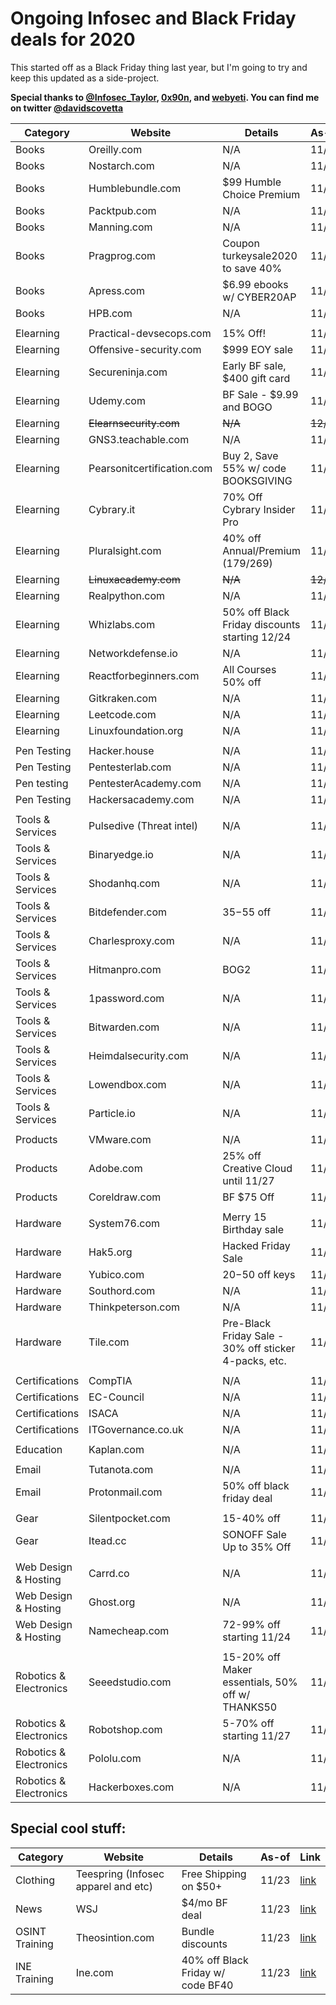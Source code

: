 # Ongoing Infosec and Black Friday deals for 2020
This started off as a Black Friday thing last year, but I'm going to try and keep this updated as a side-project.

**Special thanks to [@Infosec_Taylor](https://twitter.com/Infosec_Taylor/), [0x90n](https://github.com/0x90n/InfoSec-Black-Friday/blob/master/README.md), and [webyeti](https://www.webyeti.ninja/blog/hackerblkfri). You can find me on twitter [@davidscovetta](https://twitter.com/davidscovetta)**

| Category | Website | Details | As-of | Link |
| -------- | ------- | ------- | ----- | ---- |
| Books | Oreilly.com | N/A | 11/23 | N/A |
| Books | Nostarch.com | N/A | 11/23 | N/A |
| Books | Humblebundle.com | $99 Humble Choice Premium | 11/23 | [link](https://www.humblebundle.com) |
| Books | Packtpub.com | N/A | 11/23 | N/A |
| Books | Manning.com | N/A | 11/23 | N/A |
| Books | Pragprog.com | Coupon turkeysale2020 to save 40% | 11/23 | [link](http://media.pragprog.com/newsletters/2020-11-20.html) |
| Books | Apress.com | $6.99 ebooks w/ CYBER20AP | 11/23 | [link](https://www.apress.com/us/shop/cybermonday-sale?token=cyberweek18) |
| Books | HPB.com | N/A | 11/23 | N/A |
| | | | | |
| Elearning | Practical-devsecops.com | 15% Off! | 11/23 | [link](https://www.practical-devsecops.com/black-friday/) |
| Elearning | Offensive-security.com | $999 EOY sale | 11/23 | [link](https://www.offensive-security.com/awae-oswe/) |
| Elearning | Secureninja.com | Early BF sale, $400 gift card | 11/23 | [link](https://secureninja.com/promo/expert-cybersecurity-training.html) |
| Elearning | Udemy.com | BF Sale - $9.99 and BOGO  | 11/23 | [link](https://www.udemy.com/) |
| Elearning | ~~Elearnsecurity.com~~ | ~~N/A~~ | ~~12/25~~ | ~~N/A~~ |
| Elearning | GNS3.teachable.com | N/A | 11/23 | N/A |
| Elearning | Pearsonitcertification.com | Buy 2, Save 55% w/ code BOOKSGIVING | 11/23 | [link](https://www.pearsonitcertification.com/promotions/booksgiving-buy-2-plus-books-or-ebooks-save-55-142246) |
| Elearning | Cybrary.it | 70% Off Cybrary Insider Pro | 11/23 | [link](https://www.cybrary.it) |
| Elearning | Pluralsight.com | 40% off Annual/Premium ($179/$269) | 11/23 | [link](https://www.pluralsight.com/offer/2020/bf-cm-40-off) |
| Elearning | ~~Linuxacademy.com~~ | ~~N/A~~ | ~~12/25~~ | ~~N/A~~ |
| Elearning | Realpython.com | N/A | 11/23 | N/A |
| Elearning | Whizlabs.com | 50% off Black Friday discounts starting 12/24 | 11/23 | [link](https://www.whizlabs.com/) |
| Elearning | Networkdefense.io | N/A | 11/23 | N/A |
| Elearning | Reactforbeginners.com | All Courses 50% off | 11/23 | [link](https://reactforbeginners.com/) |
| Elearning | Gitkraken.com | N/A | 11/23 | N/A |
| Elearning | Leetcode.com | N/A | 11/23 | N/A |
| Elearning | Linuxfoundation.org | N/A | 11/23 | N/A |
| | | | | |
| Pen Testing | Hacker.house | N/A | 11/23 | N/A |
| Pen Testing | Pentesterlab.com | N/A | 11/23 | N/A |
| Pen testing | PentesterAcademy.com | N/A | 11/23 | N/A |
| Pen Testing | Hackersacademy.com | N/A | 11/23 | N/A |
| | | | | |
| Tools & Services | Pulsedive (Threat intel) | N/A | 11/23 | N/A |
| Tools & Services | Binaryedge.io | N/A | 11/23 | N/A |
| Tools & Services | Shodanhq.com | N/A | 11/23 | N/A |
| Tools & Services | Bitdefender.com | $35-$55 off | 11/23 | [link](https://www.bitdefender.com/media/html/consumer/new/2020/cl-offer-Black-Friday-2020-opt/) |
| Tools & Services | Charlesproxy.com | N/A | 11/23 | N/A |
| Tools & Services | Hitmanpro.com | BOG2 | 11/23 | [link](https://shop.hitmanpro.com/747/uurl-bvzhur942h) |
| Tools & Services | 1password.com | N/A | 11/23 | N/A |
| Tools & Services | Bitwarden.com | N/A | 11/23 | N/A |
| Tools & Services | Heimdalsecurity.com | N/A | 11/23 | N/A |
| Tools & Services | Lowendbox.com | N/A | 11/23 | N/A |
| Tools & Services | Particle.io | N/A | 11/23 | N/A |
| | | | | |
| Products | VMware.com | N/A | 11/23 | N/A |
| Products | Adobe.com | 25% off Creative Cloud until 11/27 | 11/23 | [link](https://www.adobe.com) |
| Products | Coreldraw.com | BF $75 Off | 11/23 | [link](https://www.coreldraw.com/en/special-offers/?x-campaign=hsw) |
| | | | | |
| Hardware | System76.com | Merry 15 Birthday sale | 11/23 | [link](https://system76.com/specials) |
| Hardware | Hak5.org | Hacked Friday Sale | 11/23 | [link](https://shop.hak5.org) |
| Hardware | Yubico.com | $20-$50 off keys | 11/23 | [link](https://www.yubico.com/store/black-friday/) |
| Hardware | Southord.com | N/A | 11/23 | N/A |
| Hardware | Thinkpeterson.com | N/A | 11/23 | N/A |
| Hardware | Tile.com | Pre-Black Friday Sale - 30% off sticker 4-packs, etc. | 11/23 | [link](https://www.thetileapp.com/products?utm_medium=email&utm_source=salesforcemc&utm_campaign=holiday_prebf) |
| | | | | |
| Certifications| CompTIA | N/A | 11/23 | N/A |
| Certifications | EC-Council | N/A | 11/23 | N/A |
| Certifications | ISACA | N/A | 11/23 | N/A |
| Certifications | ITGovernance.co.uk | N/A | 11/23 | N/A |
| | | | | |
| Education | Kaplan.com | N/A | 11/23 | N/A |
| | | | | |
| Email | Tutanota.com | N/A | 11/17 | N/A |
| Email | Protonmail.com | 50% off black friday deal | 11/23 | [link](https://protonmail.com/blackfriday) |
| | | | | |
| Gear | Silentpocket.com | 15-40% off | 11/23 | [link](https://silent-pocket.com/collections/all-products) |
| Gear | Itead.cc | SONOFF Sale Up to 35% Off | 11/23 | [link](https://www.itead.cc/sonoff-best-sale-of-the-year) |
| | | | | |
| Web Design & Hosting | Carrd.co | N/A | 11/23 | N/A |
| Web Design & Hosting | Ghost.org | N/A | 11/23 | N/A |
| Web Design & Hosting | Namecheap.com | 72-99% off starting 11/24 | 11/23 | [link](https://www.namecheap.com/domain-web-hosting-ssl-deals/black-friday/) |
| | | | | |
| Robotics & Electronics | Seeedstudio.com | 15-20% off Maker essentials, 50% off w/ THANKS50 | 11/23 | [link](https://www.seeedstudio.com/thanksgiving-day-sale-for-maker-essentials.html) |
| Robotics & Electronics | Robotshop.com | 5-70% off starting 11/27 | 11/23 | [link](https://www.robotshop.com/community/blog/show/best-robotshop-black-friday-2020-deals-up-to-50-off) |
| Robotics & Electronics | Pololu.com | N/A | 11/23 | N/A |
| Robotics & Electronics | Hackerboxes.com | N/A | 11/23 | N/A |


## Special cool stuff:
| Category | Website | Details | As-of | Link |
| -------- | ------- | ------- | ----- | ---- |
| Clothing | Teespring (Infosec apparel and etc) | Free Shipping on $50+ | 11/23 | [link](https://teespring.com/shop/information-technology-information-security-tshirts) |
| News | WSJ | $4/mo BF deal | 11/23 | [link](https://store.wsj.com/shop/us/us/wsjuelnsb20/)
| OSINT Training | Theosintion.com | Bundle discounts | 11/23 | [link](https://blackfriday.theosintion.com) |
| INE Training | Ine.com | 40% off Black Friday w/ code BF40 | 11/23 | [link](https://ine.com/pages/black-friday-2020) |
